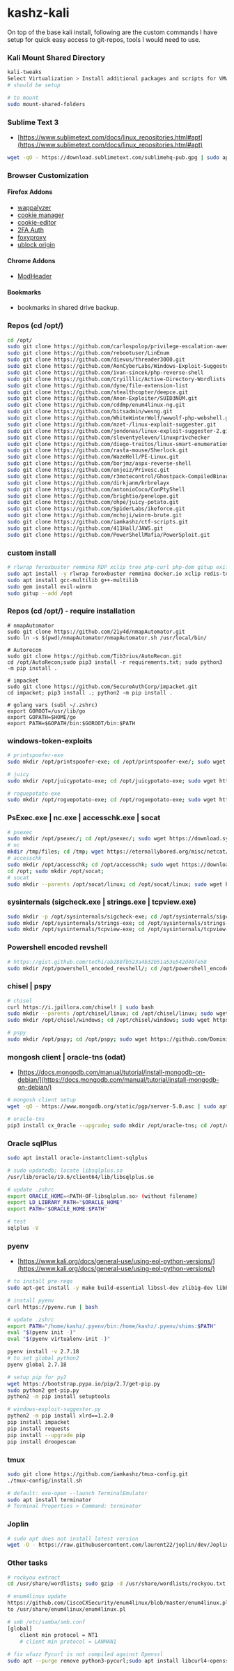 # kashz-kali

On top of the base kali install, following are the custom commands I have setup for quick easy access to git-repos,
tools I would need to use.

### Kali Mount Shared Directory

```bash
kali-tweaks
Select Virtualization > Install additional packages and scripts for VMware.
# should be setup

# to mount
sudo mount-shared-folders
```

### Sublime Text 3

* [https://www.sublimetext.com/docs/linux_repositories.html#apt](https://www.sublimetext.com/docs/linux_repositories.html#apt)

```bash
wget -qO - https://download.sublimetext.com/sublimehq-pub.gpg | sudo apt-key add -; sudo apt-get install apt-transport-https; echo "deb https://download.sublimetext.com/ apt/stable/" | sudo tee /etc/apt/sources.list.d/sublime-text.list; sudo apt-get update; sudo apt-get install sublime-text; cd ~;
```

### Browser Customization

#### Firefox Addons

* [wappalyzer](https://addons.mozilla.org/en-US/firefox/addon/wappalyzer/)
* [cookie manager](https://addons.mozilla.org/en-US/firefox/addon/a-cookie-manager/)
* [cookie-editor](https://addons.mozilla.org/en-US/firefox/addon/cookie-editor/)
* [2FA Auth](https://addons.mozilla.org/en-US/firefox/addon/auth-helper/)
* [foxyproxy](https://addons.mozilla.org/en-US/firefox/addon/foxyproxy-standard/)
* [ublock origin](https://addons.mozilla.org/en-US/firefox/addon/ublock-origin/)

#### Chrome Addons

* [ModHeader](https://chrome.google.com/webstore/detail/modheader/idgpnmonknjnojddfkpgkljpfnnfcklj?hl=en)

#### Bookmarks

* bookmarks in shared drive backup.

### Repos (cd /opt/)

```bash
cd /opt/
sudo git clone https://github.com/carlospolop/privilege-escalation-awesome-scripts-suite.git
sudo git clone https://github.com/rebootuser/LinEnum
sudo git clone https://github.com/dievus/threader3000.git
sudo git clone https://github.com/AonCyberLabs/Windows-Exploit-Suggester.git
sudo git clone https://github.com/ivan-sincek/php-reverse-shell
sudo git clone https://github.com/Cryilllic/Active-Directory-Wordlists
sudo git clone https://github.com/dyne/file-extension-list
sudo git clone https://github.com/stealthcopter/deepce.git
sudo git clone https://github.com/Anon-Exploiter/SUID3NUM.git
sudo git clone https://github.com/cddmp/enum4linux-ng.git
sudo git clone https://github.com/bitsadmin/wesng.git
sudo git clone https://github.com/WhiteWinterWolf/wwwolf-php-webshell.git
sudo git clone https://github.com/mzet-/linux-exploit-suggester.git
sudo git clone https://github.com/jondonas/linux-exploit-suggester-2.git
sudo git clone https://github.com/sleventyeleven/linuxprivchecker
sudo git clone https://github.com/diego-treitos/linux-smart-enumeration
sudo git clone https://github.com/rasta-mouse/Sherlock.git
sudo git clone https://github.com/WazeHell/PE-Linux.git
sudo git clone https://github.com/borjmz/aspx-reverse-shell
sudo git clone https://github.com/enjoiz/Privesc.git
sudo git clone https://github.com/r3motecontrol/Ghostpack-CompiledBinaries.git
sudo git clone https://github.com/dirkjanm/krbrelayx
sudo git clone https://github.com/antonioCoco/ConPtyShell
sudo git clone https://github.com/brightio/penelope.git
sudo git clone https://github.com/ohpe/juicy-potato.git
sudo git clone https://github.com/SpiderLabs/ikeforce.git
sudo git clone https://github.com/mchoji/winrm-brute.git
sudo git clone https://github.com/iamkashz/ctf-scripts.git
sudo git clone https://github.com/411Hall/JAWS.git
sudo git clone https://github.com/PowerShellMafia/PowerSploit.git
```

### custom install

```bash
# rlwrap feroxbuster remmina RDP xclip tree php-curl php-dom gitup exiftool html2text jq
sudo apt install -y rlwrap feroxbuster remmina docker.io xclip redis-tools tree php-dom php-curl python3-git-repo-updater odat python3-pip golang terminator libimage-exiftool-perl html2text jq
sudo apt install gcc-multilib g++-multilib
sudo gem install evil-winrm
sudo gitup --add /opt
```

### Repos (cd /opt/) - require installation

```
# nmapAutomator
sudo git clone https://github.com/21y4d/nmapAutomator.git
sudo ln -s $(pwd)/nmapAutomator/nmapAutomator.sh /usr/local/bin/

# Autorecon
sudo git clone https://github.com/Tib3rius/AutoRecon.git
cd /opt/AutoRecon;sudo pip3 install -r requirements.txt; sudo python3 -m pip install .

# impacket
sudo git clone https://github.com/SecureAuthCorp/impacket.git
cd impacket; pip3 install .; python2 -m pip install .

# golang vars (subl ~/.zshrc)
export GOROOT=/usr/lib/go
export GOPATH=$HOME/go
export PATH=$GOPATH/bin:$GOROOT/bin:$PATH
```

### windows-token-exploits

```bash
# printspoofer-exe
sudo mkdir /opt/printspoofer-exe; cd /opt/printspoofer-exe/; sudo wget https://github.com/itm4n/PrintSpoofer/releases/download/v1.0/PrintSpoofer32.exe; sudo wget https://github.com/itm4n/PrintSpoofer/releases/download/v1.0/PrintSpoofer64.exe; cd ~;

# juicy 
sudo mkdir /opt/juicypotato-exe; cd /opt/juicypotato-exe; sudo wget https://github.com/ohpe/juicy-potato/releases/download/v0.1/JuicyPotato.exe -O JuicyPotato64.exe; sudo wget https://github.com/ivanitlearning/Juicy-Potato-x86/releases/download/1.2/Juicy.Potato.x86.exe -O JuicyPotato.exe; cd ~;

# roguepotato-exe
sudo mkdir /opt/roguepotato-exe; cd /opt/roguepotato-exe; sudo wget https://github.com/antonioCoco/RoguePotato/releases/download/1.0/RoguePotato.zip; sudo unzip RoguePotato.zip; sudo rm RoguePotato.zip; cd ~;
```

### PsExec.exe | nc.exe | accesschk.exe | socat

```bash
# psexec
sudo mkdir /opt/psexec/; cd /opt/psexec/; sudo wget https://download.sysinternals.com/files/PSTools.zip; sudo unzip PSTools.zip; sudo rm PSTools.zip; cd ~;
# nc
mkdir /tmp/files; cd /tmp; wget https://eternallybored.org/misc/netcat/netcat-win32-1.12.zip; unzip netcat-win32-1.12.zip -d /tmp/files/; sudo mkdir /opt/nc; sudo cp /tmp/files/nc* /opt/nc/; sudo cp /usr/bin/nc /opt/nc/nc; cd ~;
# accesschk
sudo mkdir /opt/accesschk; cd /opt/accesschk; sudo wget https://download.sysinternals.com/files/AccessChk.zip; sudo unzip AccessChk.zip; sudo rm AccessChk.zip; cd ~;
cd /opt; sudo mkdir /opt/socat;
# socat
sudo mkdir --parents /opt/socat/linux; cd /opt/socat/linux; sudo wget https://github.com/3ndG4me/socat/releases/download/v1.7.3.3/socatx86.bin -O socat; sudo wget https://github.com/3ndG4me/socat/releases/download/v1.7.3.3/socatx64.bin -O socat64; sudo chmod +x *; sudo mkdir /opt/socat/windows; cd /opt/socat/windows; sudo wget https://github.com/3ndG4me/socat/releases/download/v1.7.3.3/socatx86.exe -O socat.exe; sudo wget https://github.com/3ndG4me/socat/releases/download/v1.7.3.3/socatx64.exe -O socat64.exe; cd ~;
```

### sysinternals (sigcheck.exe | strings.exe | tcpview.exe)

```bash
sudo mkdir -p /opt/sysinternals/sigcheck-exe; cd /opt/sysinternals/sigcheck-exe/; sudo wget https://download.sysinternals.com/files/Sigcheck.zip; sudo unzip Sigcheck.zip; sudo rm Sigcheck.zip; cd ~;
sudo mkdir /opt/sysinternals/strings-exe; cd /opt/sysinternals/strings-exe/; sudo wget https://download.sysinternals.com/files/Strings.zip; sudo unzip Strings.zip; sudo rm Strings.zip; cd ~;
sudo mkdir /opt/sysinternals/tcpview-exe; cd /opt/sysinternals/tcpview-exe/; sudo wget https://download.sysinternals.com/files/TCPView.zip; sudo unzip TCPView.zip; sudo rm TCPView.zip; cd ~;
```

### Powershell encoded revshell

```bash
# https://gist.github.com/tothi/ab288fb523a4b32b51a53e542d40fe58
sudo mkdir /opt/powershell_encoded_revshell/; cd /opt/powershell_encoded_revshell/; sudo wget https://gist.githubusercontent.com/tothi/ab288fb523a4b32b51a53e542d40fe58/raw/40ade3fb5e3665b82310c08d36597123c2e75ab4/mkpsrevshell.py -O powershell_encoded_revshell.py; python3 powershell_encoded_revshell.py; cd ~;
```

### chisel | pspy

```bash
# chisel
curl https://i.jpillora.com/chisel! | sudo bash
sudo mkdir --parents /opt/chisel/linux; cd /opt/chisel/linux; sudo wget https://github.com/jpillora/chisel/releases/download/v1.7.6/chisel_1.7.6_linux_amd64.gz; sudo wget https://github.com/jpillora/chisel/releases/download/v1.7.6/chisel_1.7.6_linux_386.gz; sudo gzip -d *; sudo mv chisel_1.7.6_linux_386 chisel; sudo mv chisel_1.7.6_linux_amd64 chisel64;
sudo mkdir /opt/chisel/windows; cd /opt/chisel/windows; sudo wget https://github.com/jpillora/chisel/releases/download/v1.7.6/chisel_1.7.6_windows_386.gz; sudo wget https://github.com/jpillora/chisel/releases/download/v1.7.6/chisel_1.7.6_windows_amd64.gz; sudo gzip -d *; sudo mv chisel_1.7.6_windows_386 chisel.exe; sudo mv chisel_1.7.6_windows_amd64 chisel64.exe; cd ~;

# pspy
sudo mkdir /opt/pspy; cd /opt/pspy; sudo wget https://github.com/DominicBreuker/pspy/releases/download/v1.2.0/pspy32; sudo wget https://github.com/DominicBreuker/pspy/releases/download/v1.2.0/pspy64; sudo wget https://github.com/DominicBreuker/pspy/releases/download/v1.2.0/pspy32s; sudo wget https://github.com/DominicBreuker/pspy/releases/download/v1.2.0/pspy64s;cd ~;
```

### mongosh client | oracle-tns (odat)

* [https://docs.mongodb.com/manual/tutorial/install-mongodb-on-debian/](https://docs.mongodb.com/manual/tutorial/install-mongodb-on-debian/)

```bash
# mongosh client setup
wget -qO - https://www.mongodb.org/static/pgp/server-5.0.asc | sudo apt-key add -; echo "deb http://repo.mongodb.org/apt/debian buster/mongodb-org/5.0 main" | sudo tee /etc/apt/sources.list.d/mongodb-org-5.0.list; sudo apt update; sudo apt install -y mongodb-mongosh mongodb-org-shell; mongosh --version; cd ~;

# oracle-tns
pip3 install cx_Oracle --upgrade; sudo mkdir /opt/oracle-tns; cd /opt/oracle-tns/; sudo wget 'https://firebasestorage.googleapis.com/v0/b/gitbook-28427.appspot.com/o/assets%2F-L_2uGJGU7AVNRcqRvEi%2F-LcreDSG0Hi8mv8n8DIw%2F-LcrnYv40ILvFrpjKRkb%2Fsids-oracle.txt?alt=media&token=8206a9f6-af86-4a49-ac71-179ca973d836' -O sids-oracle.txt; sudo wget 'https://firebasestorage.googleapis.com/v0/b/gitbook-28427.appspot.com/o/assets%2F-L_2uGJGU7AVNRcqRvEi%2F-LcreDSG0Hi8mv8n8DIw%2F-Lcrmdr8nRaj1Ea6JQqm%2Fusers-oracle.txt?alt=media&token=e1dc7604-86d8-4fe6-8dcc-f8cb5167c83d' -O users-oracle.txt; sudo wget 'https://firebasestorage.googleapis.com/v0/b/gitbook-28427.appspot.com/o/assets%2F-L_2uGJGU7AVNRcqRvEi%2F-LcreDSG0Hi8mv8n8DIw%2F-LcrmhoNYnuxhr1Sy7A1%2Fpass-oracle.txt?alt=media&token=0879b74c-07eb-40a7-8038-e5f4b42621f3' -O pass-oracle.txt;cd ~;
```

### Oracle sqlPlus

```bash
sudo apt install oracle-instantclient-sqlplus

# sudo updatedb; locate libsqlplus.so
/usr/lib/oracle/19.6/client64/lib/libsqlplus.so

# update .zshrc
export ORACLE_HOME=<PATH-OF-libsqlplus.so> (without filename)
export LD_LIBRARY_PATH="$ORACLE_HOME"
export PATH="$ORACLE_HOME:$PATH" 

# test
sqlplus -V
```

### pyenv

* [https://www.kali.org/docs/general-use/using-eol-python-versions/](https://www.kali.org/docs/general-use/using-eol-python-versions/)

```bash
# to install pre-reqs
sudo apt-get install -y make build-essential libssl-dev zlib1g-dev libbz2-dev libreadline-dev libsqlite3-dev wget curl llvm libncurses5-dev libncursesw5-dev xz-utils tk-dev libffi-dev liblzma-dev

# install pyenv
curl https://pyenv.run | bash

# update .zshrc
export PATH="/home/kashz/.pyenv/bin:/home/kashz/.pyenv/shims:$PATH"
eval "$(pyenv init -)"
eval "$(pyenv virtualenv-init -)"

pyenv install -v 2.7.18
# to set global python2
pyenv global 2.7.18

# setup pip for py2
wget https://bootstrap.pypa.io/pip/2.7/get-pip.py
sudo python2 get-pip.py
python2 -m pip install setuptools 

# windows-exploit-suggester.py
python2 -m pip install xlrd==1.2.0
pip install impacket
pip install requests
pip install --upgrade pip
pip install droopescan
```

### tmux

```bash
sudo git clone https://github.com/iamkashz/tmux-config.git
./tmux-config/install.sh

# default: exo-open --launch TerminalEmulator
sudo apt install terminator
# Terminal Properties > Command: terminator
```

### Joplin

```bash
# sudo apt does not install latest version
wget -O - https://raw.githubusercontent.com/laurent22/joplin/dev/Joplin_install_and_update.sh | bash
```

### Other tasks

```bash
# rockyou extract
cd /usr/share/wordlists; sudo gzip -d /usr/share/wordlists/rockyou.txt.gz;cd ~

# enum4linux update
https://github.com/CiscoCXSecurity/enum4linux/blob/master/enum4linux.pl
to /usr/share/enum4linux/enum4linux.pl

# smb /etc/samba/smb.conf
[global]
	client min protocol = NT1
	# client min protocol = LANMAN1
	
# fix wfuzz Pycurl is not compiled against Openssl
sudo apt --purge remove python3-pycurl;sudo apt install libcurl4-openssl-dev libssl-dev;sudo pip3 install pycurl wfuzz
```